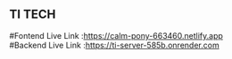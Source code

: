 ## TI TECH

#Fontend Live Link :https://calm-pony-663460.netlify.app                                                            
#Backend Live Link :https://ti-server-585b.onrender.com
